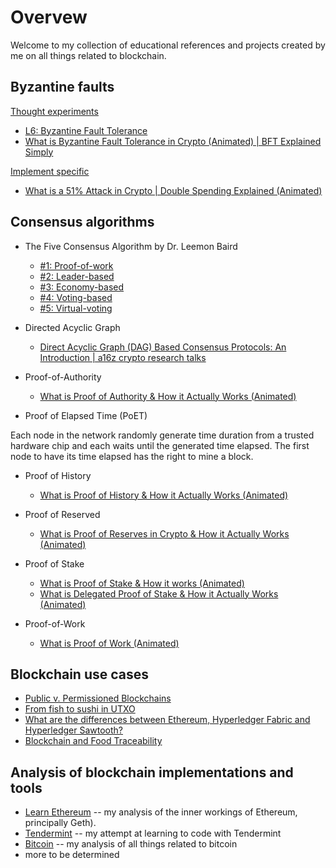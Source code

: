# Overvew

Welcome to my collection of educational references and projects created by me on all things related to blockchain.

## Byzantine faults

<u>Thought experiments</u>

* [L6: Byzantine Fault Tolerance](https://www.youtube.com/watch?v=_e4wNoTV3Gw)
* [What is Byzantine Fault Tolerance in Crypto (Animated) | BFT Explained Simply](https://www.youtube.com/watch?v=_fgW2IM6ctM)

<u>Implement specific</u>

* [What is a 51% Attack in Crypto | Double Spending Explained (Animated)](https://www.youtube.com/watch?v=fU4qiPDOTNY)

## Consensus algorithms

* The Five Consensus Algorithm by Dr. Leemon Baird
    * [#1: Proof-of-work](https://www.youtube.com/watch?v=A467am0fw34)
    * [#2: Leader-based](https://www.youtube.com/watch?v=hVYRkcTY840)
    * [#3: Economy-based](https://www.youtube.com/watch?v=EVVso37nie8)
    * [#4: Voting-based](https://www.youtube.com/watch?v=HgaG6Vtv1zc)
    * [#5: Virtual-voting](https://www.youtube.com/watch?v=rleAZVVA3kM)

* Directed Acyclic Graph
 
    * [Direct Acyclic Graph (DAG) Based Consensus Protocols: An Introduction | a16z crypto research talks](https://www.youtube.com/watch?v=v7h2rXNtrV0)

* Proof-of-Authority
    * [What is Proof of Authority & How it Actually Works (Animated)](https://www.youtube.com/watch?v=uLPjWeAZ47g)

* Proof of Elapsed Time (PoET)

Each node in the network randomly generate time duration from a trusted hardware chip and each waits until the generated time elapsed. The first node to have its time elapsed has the right to mine a block. 

* Proof of History
    * [What is Proof of History & How it Actually Works (Animated)](https://www.youtube.com/watch?v=A5G_FJpzKtk)

* Proof of Reserved
    * [What is Proof of Reserves in Crypto & How it Actually Works (Animated)](https://www.youtube.com/watch?v=qzWT0JAyBIc)

* Proof of Stake
    * [What is Proof of Stake & How it works (Animated)](https://www.youtube.com/watch?v=HjovHCq4wK4)
    * [What is Delegated Proof of Stake & How it Actually Works (Animated)](https://www.youtube.com/watch?v=nd40wO2FgFk)

* Proof-of-Work
    * [What is Proof of Work (Animated)](https://www.youtube.com/watch?v=ZTkuleUJV0M)

## Blockchain use cases

* [Public v. Permissioned Blockchains](https://medium.com/blockchaintp/public-versus-permissioned-blockchains-b0720fe21a33)
* [From fish to sushi in UTXO](https://medium.com/@paul_25993/from-fish-to-sushi-in-utxo-20fa95e19a0a)
* [What are the differences between Ethereum, Hyperledger Fabric and Hyperledger Sawtooth?](https://medium.com/coinmonks/what-are-the-differences-between-ethereum-hyperledger-fabric-and-hyperledger-sawtooth-5d0fc279d862)
* [Blockchain and Food Traceability](https://medium.com/@paul_25993/blockchain-and-food-traceability-846c32a55d7b)

## Analysis of blockchain implementations and tools

* [Learn Ethereum](https://github.com/paulwizviz/learn-ethereum) -- my analysis of the inner workings of Ethereum, principally Geth).
* [Tendermint](https://github.com/paulwizviz/learn-tendermint) -- my attempt at learning to code with Tendermint
* [Bitcoin](https://github.com/paulwizviz/learn-bitcoin) -- my analysis of all things related to bitcoin
* more to be determined


